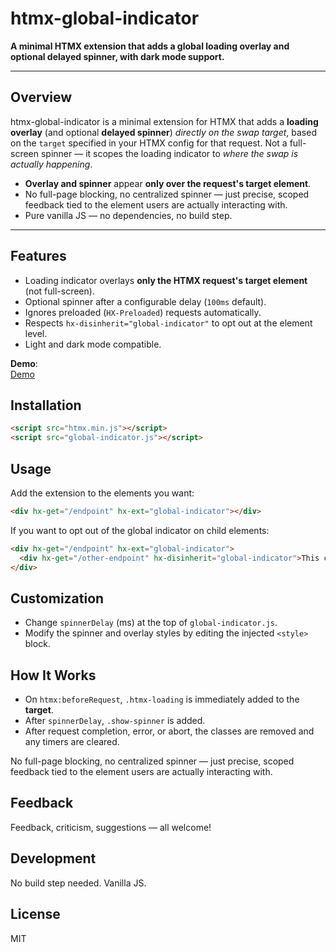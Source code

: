 # htmx-global-indicator

**A minimal HTMX extension that adds a global loading overlay and optional delayed spinner, with dark mode support.**

---

## Overview

htmx-global-indicator is a minimal extension for HTMX that adds a **loading overlay** (and optional **delayed spinner**) *directly on the swap target*, based on the `target` specified in your HTMX config for that request. Not a full-screen spinner — it scopes the loading indicator to *where the swap is actually happening*.

- **Overlay and spinner** appear **only over the request's target element**.
- No full-page blocking, no centralized spinner — just precise, scoped feedback tied to the element users are actually interacting with.
- Pure vanilla JS — no dependencies, no build step.

---

## Features

- Loading indicator overlays **only the HTMX request's target element** (not full-screen).
- Optional spinner after a configurable delay (`100ms` default).
- Ignores preloaded (`HX-Preloaded`) requests automatically.
- Respects `hx-disinherit="global-indicator"` to opt out at the element level.
- Light and dark mode compatible.


**Demo**:  
[Demo](./demo.gif)

## Installation

```html
<script src="htmx.min.js"></script>
<script src="global-indicator.js"></script>
```

## Usage

Add the extension to the elements you want:

```html
<div hx-get="/endpoint" hx-ext="global-indicator"></div>
```

If you want to opt out of the global indicator on child elements:

```html
<div hx-get="/endpoint" hx-ext="global-indicator">
  <div hx-get="/other-endpoint" hx-disinherit="global-indicator">This child will not show the indicator</div>
</div>
```

## Customization

- Change `spinnerDelay` (ms) at the top of `global-indicator.js`.
- Modify the spinner and overlay styles by editing the injected `<style>` block.

## How It Works

- On `htmx:beforeRequest`, `.htmx-loading` is immediately added to the **target**.
- After `spinnerDelay`, `.show-spinner` is added.
- After request completion, error, or abort, the classes are removed and any timers are cleared.

No full-page blocking, no centralized spinner — just precise, scoped feedback tied to the element users are actually interacting with.

## Feedback

Feedback, criticism, suggestions — all welcome!

## Development

No build step needed. Vanilla JS.

## License

MIT
